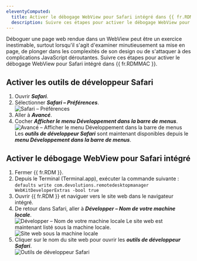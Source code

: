 ```yaml
---
eleventyComputed:
  title: Activer le débogage WebView pour Safari intégré dans {{ fr.RDMMAC }}
  description: Suivre ces étapes pour activer le débogage WebView pour Safari intégré dans {{ fr.RDMMAC }}
---
```

Déboguer une page web rendue dans un WebView peut être un exercice inestimable, surtout lorsqu'il s'agit d'examiner minutieusement sa mise en page, de plonger dans les complexités de son design ou de s'attaquer à des complications JavaScript déroutantes. Suivre ces étapes pour activer le débogage WebView pour Safari intégré dans {{ fr.RDMMAC }}.

## Activer les outils de développeur Safari
1. Ouvrir ***Safari***.
1. Sélectionner ***Safari – Préférences***.  
![Safari – Préférences](https://cdnweb.devolutions.net/docs/docs_en_kb_KB6065.png)
1. Aller à ***Avancé***.
1. Cocher ***Afficher le menu Développement dans la barre de menus***.  
![Avancé – Afficher le menu Développement dans la barre de menus](https://cdnweb.devolutions.net/docs/docs_en_kb_KB6066.png)
Les ***outils de développeur Safari*** sont maintenant disponibles depuis le ***menu Développement dans la barre de menus***.

## Activer le débogage WebView pour Safari intégré
1. Fermer {{ fr.RDM }}.
1. Depuis le Terminal (Terminal.app), exécuter la commande suivante :
`defaults write com.devolutions.remotedesktopmanager WebKitDeveloperExtras -bool true`
1. Ouvrir {{ fr.RDM }} et naviguer vers le site web dans le navigateur intégré.
1. De retour dans Safari, aller à ***Développer – Nom de votre machine locale***.  
![Développer – Nom de votre machine locale](https://cdnweb.devolutions.net/docs/docs_en_kb_KB6071.png)
Le site web est maintenant listé sous la machine locale.  
![Site web sous la machine locale](https://cdnweb.devolutions.net/docs/docs_en_kb_KB6067.png)
1. Cliquer sur le nom du site web pour ouvrir les ***outils de développeur Safari***.  
![Outils de développeur Safari](https://cdnweb.devolutions.net/docs/docs_en_kb_KB6069.png)

